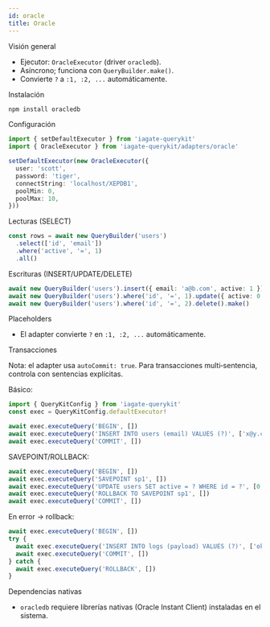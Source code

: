 ```yaml
---
id: oracle
title: Oracle
---
```


Visión general

- Ejecutor: `OracleExecutor` (driver `oracledb`).
- Asíncrono; funciona con `QueryBuilder.make()`.
- Convierte `?` a `:1, :2, ...` automáticamente.

Instalación
```bash
npm install oracledb
```

Configuración
```ts
import { setDefaultExecutor } from 'iagate-querykit'
import { OracleExecutor } from 'iagate-querykit/adapters/oracle'

setDefaultExecutor(new OracleExecutor({
  user: 'scott',
  password: 'tiger',
  connectString: 'localhost/XEPDB1',
  poolMin: 0,
  poolMax: 10,
}))
```

Lecturas (SELECT)
```ts
const rows = await new QueryBuilder('users')
  .select(['id', 'email'])
  .where('active', '=', 1)
  .all()
```

Escrituras (INSERT/UPDATE/DELETE)
```ts
await new QueryBuilder('users').insert({ email: 'a@b.com', active: 1 }).make()
await new QueryBuilder('users').where('id', '=', 1).update({ active: 0 }).make()
await new QueryBuilder('users').where('id', '=', 2).delete().make()
```

Placeholders

- El adapter convierte `?` en `:1, :2, ...` automáticamente.

Transacciones

Nota: el adapter usa `autoCommit: true`. Para transacciones multi‑sentencia, controla con sentencias explícitas.

Básico:
```ts
import { QueryKitConfig } from 'iagate-querykit'
const exec = QueryKitConfig.defaultExecutor!

await exec.executeQuery('BEGIN', [])
await exec.executeQuery('INSERT INTO users (email) VALUES (?)', ['x@y.com'])
await exec.executeQuery('COMMIT', [])
```

SAVEPOINT/ROLLBACK:
```ts
await exec.executeQuery('BEGIN', [])
await exec.executeQuery('SAVEPOINT sp1', [])
await exec.executeQuery('UPDATE users SET active = ? WHERE id = ?', [0, 1])
await exec.executeQuery('ROLLBACK TO SAVEPOINT sp1', [])
await exec.executeQuery('COMMIT', [])
```

En error → rollback:
```ts
await exec.executeQuery('BEGIN', [])
try {
  await exec.executeQuery('INSERT INTO logs (payload) VALUES (?)', ['ok'])
  await exec.executeQuery('COMMIT', [])
} catch {
  await exec.executeQuery('ROLLBACK', [])
}
```

Dependencias nativas

- `oracledb` requiere librerías nativas (Oracle Instant Client) instaladas en el sistema. 